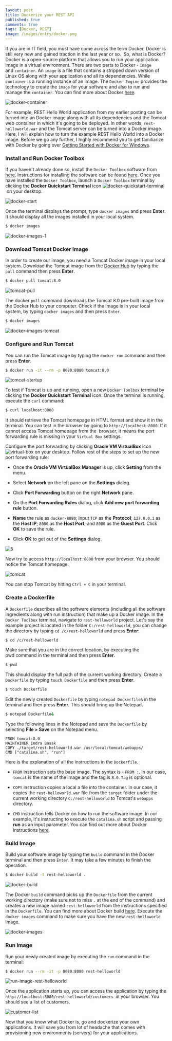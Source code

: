 ```yaml
---
layout: post
title: Dockerize your REST API
published: true
comments: true
tags: [Docker, REST]
image: /images/entry/docker.png
---
```


If you are in IT field, you must have come across the term Docker. Docker is still very new and gained traction in the last year or so.  So, what is Docker? Docker is a open-source platform that allows you to run your application image in a virtual environment. There are two parts to Docker - `image` and `container`. An `image` is a file that contains a stripped down version of Linux OS along with your application and all its dependencies. While `container` is a running instance of an image. The `Docker Engine` provides the technology to create the `image` for your software and also to run and manage the `container`. You can find more about Docker [here](https://www.docker.com/what-docker).

![docker-container](https://indrabasak.files.wordpress.com/2016/04/docker-container.png?w=400) 

For example, REST Hello World application from my earlier posting can be turned into an Docker image along with all its dependencies and the Tomcat web container in which it's going to be deployed. In other words, `rest-helloworld.war` and the Tomcat server can be turned into a Docker image. Here, I will explain how to turn the example REST Hello World into a Docker image. Before we go any further, I highly recommend you to get familiarize with Docker by going over [Getting Started with Docker for Windows](https://docs.docker.com/windows/).


### Install and Run Docker Toolbox
If you haven't already done so, install the `Docker Toolbox` software from [here](https://www.docker.com/products/docker-toolbox). Instructions for installing the software can be found [here](https://docs.docker.com/windows/step_one/). Once you have installed the `Docker Toolbox`, launch a `Docker Toolbox` terminal by clicking the **Docker Quickstart Terminal** icon ![docker-quickstart-terminal](https://indrabasak.files.wordpress.com/2016/04/docker-quickstart-terminal.png) on your desktop. 

![docker-start](https://indrabasak.files.wordpress.com/2016/04/docker-start.png)

Once the terminal displays the prompt, type `docker images` and press **Enter**. It should display all the images 
installed in your local system.

```bash
$ docker images 
```

![docker-images-1](https://indrabasak.files.wordpress.com/2016/04/docker-images-1.png)</span> </pre>

### Download Tomcat Docker Image
In order to create our image, you need a Tomcat Docker image in your local system. Download the Tomcat image from the [Docker Hub](https://hub.docker.com/_/tomcat/) by typing the `pull` command then press **Enter**.

```bash
$ docker pull tomcat:8.0 
```

![tomcat-pull](https://indrabasak.files.wordpress.com/2016/04/tomcat-pull.png)

The docker `pull` command downloads the Tomcat 8.0 pre-built image from the Docker Hub to your computer. Check if the image is in your local system, by typing `docker images` and then press `Enter`.

```bash
$ docker images
```

![docker-images-tomcat](https://indrabasak.files.wordpress.com/2016/04/docker-images-tomcat.png)

### Configure and Run Tomcat

You can run the Tomcat image by typing the `docker run` command and then press **Enter**.

```bash
$ docker run -it --rm -p 8080:8080 tomcat:8.0
```

![tomcat-startup](https://indrabasak.files.wordpress.com/2016/04/tomcat-startup.png)

To test if Tomcat is up and running, open a new `Docker Toolbox` terminal by clicking the **Docker Quickstart Terminal** icon. Once the terminal is running, execute the `curl` command:

```bash
$ curl localhost:8080
```

It should retrieve the Tomcat homepage in HTML format and show it in the terminal. You can test in the browser by going to `http://localhost:8080`. If it cannot access Tomcat homepage from the  browser, it means the port forwarding rule is missing in your `Virtual Box` settings.

Configure the port forwarding by clicking **Oracle VM VirtualBox** icon ![virtual-box](https://indrabasak.files.wordpress.com/2016/04/virtual-box.png) on your desktop. Follow rest of the steps to set up the new port forwarding rule:

*   Once the **Oracle VM VirtualBox Manager** is up, click **Setting** from the menu.

*   Select **Network** on the left pane on the **Settings** dialog.

*   Click **Port Forwarding** button on the right **Network** pane.

*   On the **Port Forwarding Rules** dialog, click **Add new port forwarding rule** button.

*   **Name** the rule as `docker-8080`; input `TCP` as the **Protocol**; `127.0.0.1` as the **Host IP**; `8080` as the **Host Port**; and `8080` as the **Guest Port**. Click **OK** to save the rule.

*   Click **OK** to get out of the **Settings** dialog.

![5](https://indrabasak.files.wordpress.com/2016/04/5.png) 

Now try to access `http://localhost:8080` from your browser. You should notice the Tomcat homepage. 

![tomcat](https://indrabasak.files.wordpress.com/2016/04/tomcat.png)

You can stop Tomcat by hitting `Ctrl + C` in your terminal.

### Create a Dockerfile

A `Dockerfile` describes all the software elements (including all the software ingredients along with run instruction) that make up a Docker image. In the `Docker Toolbox` terminal, navigate to `rest-helloworld` project. Let's say the example project is located in the folder `C:/rest-helloworld`, you can change the directory by typing `cd /c/rest-helloworld` and press **Enter**:

```bash
$ cd /c/rest-helloworld
```

Make sure that you are in the correct location, by executing the pwd command in the terminal and then press **Enter**.

```bash
$ pwd
```

This should display the full path of the current working directory. Create a `Dockerfile` by typing `touch Dockerfile` and then press **Enter**.

```bash
$ touch Dockerfile
```

Edit the newly created `Dockerfile` by typing `notepad Dockerfile&` in the terminal and then press **Enter**. This should bring up the Notepad.

```bash
$ notepad Dockerfile&
```

Type the following lines in the Notepad and save the `Dockerfile` by selecting **File > Save** on the Notepad menu.

```
FROM tomcat:8.0
MAINTAINER Indra Basak
COPY ./target/rest-helloworld.war /usr/local/tomcat/webapps/
CMD ["catalina.sh", "run"]
```

Here is the explanation of all the instructions in the `Dockerfile`.

* `FROM` instruction sets the base image. The syntax is - `FROM :`. In our case, `tomcat` is the name of the image and the tag is `8.0`. `Tag` is optional.

* `COPY` instruction copies a local a file into the container. In our case, it copies the `rest-helloworld.war` file from the `target` folder under the current working directory `C:/rest-helloworld` to Tomcat's `webapps` directory.

* `CMD` instruction tells Docker on how to run the software image. In our example, it's instructing to execute the `catalina.sh` script and passing **run** as an input parameter. You can find out more about Docker instructions [here](https://docs.docker.com/engine/userguide/eng-image/dockerfile_best-practices/).

### Build Image

Build your software image by typing the `build` command in the Docker terminal and then press `Enter`. It may take a few minutes to finish the operation.

```bash
$ docker build -t rest-helloworld .
```

![docker-build](https://indrabasak.files.wordpress.com/2016/04/docker-build.png)

The Docker `build` command picks up the `Dockerfile` from the current working directory (make sure not to miss `.` at the end of the command) and creates a new image named `rest-helloworld` from the instructions specified in the `Dockerfile`. You can find more about Docker build [here](https://docs.docker.com/windows/step_four/). Execute the `docker images` command to make sure you have the new `rest-helloworld `image. 

![docker-images](https://indrabasak.files.wordpress.com/2016/04/docker-images.png)


### Run Image
Run your newly created image by executing the `run` command in the terminal:

```bash
$ docker run --rm -it -p 8080:8080 rest-helloworld
```

![run-image-rest-helloworld](https://indrabasak.files.wordpress.com/2016/04/run-image-rest-helloworld.png) 

Once the application starts up, you can access the application by typing the `http://localhost:8080/rest-helloworld/customers `in your browser. You should see a list of customers. 

![customer-list](https://indrabasak.files.wordpress.com/2016/04/customer-list.png)

Now that you know what Docker is, go and dockerize your own applications. It will save you from lot of headache that comes with provisioning new environments (servers) for your applications.